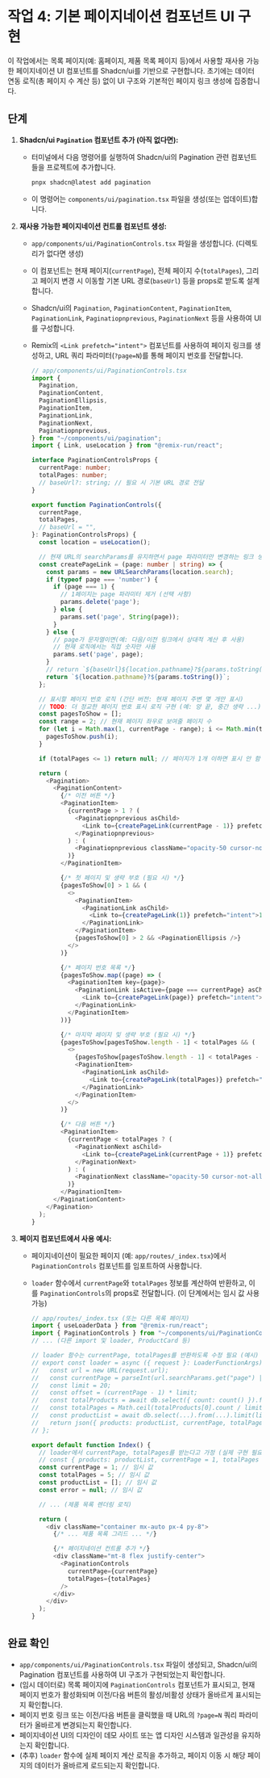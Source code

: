 # 작업 4: 기본 페이지네이션 컴포넌트 UI 구현

이 작업에서는 목록 페이지(예: 홈페이지, 제품 목록 페이지 등)에서 사용할 재사용 가능한 페이지네이션 UI 컴포넌트를 Shadcn/ui를 기반으로 구현합니다. 초기에는 데이터 연동 로직(총 페이지 수 계산 등) 없이 UI 구조와 기본적인 페이지 링크 생성에 집중합니다.

## 단계

1.  **Shadcn/ui `Pagination` 컴포넌트 추가 (아직 없다면):**
    *   터미널에서 다음 명령어를 실행하여 Shadcn/ui의 Pagination 관련 컴포넌트들을 프로젝트에 추가합니다.

        ```bash
        pnpx shadcn@latest add pagination
        ```
    *   이 명령어는 `components/ui/pagination.tsx` 파일을 생성(또는 업데이트)합니다.

2.  **재사용 가능한 페이지네이션 컨트롤 컴포넌트 생성:**
    *   `app/components/ui/PaginationControls.tsx` 파일을 생성합니다. (디렉토리가 없다면 생성)
    *   이 컴포넌트는 현재 페이지(`currentPage`), 전체 페이지 수(`totalPages`), 그리고 페이지 변경 시 이동할 기본 URL 경로(`baseUrl`) 등을 props로 받도록 설계합니다.
    *   Shadcn/ui의 `Pagination`, `PaginationContent`, `PaginationItem`, `PaginationLink`, `Paginatiopnprevious`, `PaginationNext` 등을 사용하여 UI를 구성합니다.
    *   Remix의 `<Link prefetch="intent">` 컴포넌트를 사용하여 페이지 링크를 생성하고, URL 쿼리 파라미터(`?page=N`)를 통해 페이지 번호를 전달합니다.

        ```typescript
        // app/components/ui/PaginationControls.tsx
        import {
          Pagination,
          PaginationContent,
          PaginationEllipsis,
          PaginationItem,
          PaginationLink,
          PaginationNext,
          Paginatiopnprevious,
        } from "~/components/ui/pagination";
        import { Link, useLocation } from "@remix-run/react";

        interface PaginationControlsProps {
          currentPage: number;
          totalPages: number;
          // baseUrl?: string; // 필요 시 기본 URL 경로 전달
        }

        export function PaginationControls({ 
          currentPage, 
          totalPages, 
          // baseUrl = "",
        }: PaginationControlsProps) {
          const location = useLocation();

          // 현재 URL의 searchParams를 유지하면서 page 파라미터만 변경하는 링크 생성 함수
          const createPageLink = (page: number | string) => {
            const params = new URLSearchParams(location.search);
            if (typeof page === 'number') {
              if (page === 1) {
                // 1페이지는 page 파라미터 제거 (선택 사항)
                params.delete('page'); 
              } else {
                params.set('page', String(page));
              }
            } else {
              // page가 문자열이면(예: 다음/이전 링크에서 상대적 계산 후 사용)
              // 현재 로직에서는 직접 숫자만 사용
              params.set('page', page);
            }
            // return `${baseUrl}${location.pathname}?${params.toString()}`;
            return `${location.pathname}?${params.toString()}`; 
          };

          // 표시할 페이지 번호 로직 (간단 버전: 현재 페이지 주변 몇 개만 표시)
          // TODO: 더 정교한 페이지 번호 표시 로직 구현 (예: 양 끝, 중간 생략 ...)
          const pagesToShow = [];
          const range = 2; // 현재 페이지 좌우로 보여줄 페이지 수
          for (let i = Math.max(1, currentPage - range); i <= Math.min(totalPages, currentPage + range); i++) {
            pagesToShow.push(i);
          }

          if (totalPages <= 1) return null; // 페이지가 1개 이하면 표시 안 함

          return (
            <Pagination>
              <PaginationContent>
                {/* 이전 버튼 */}
                <PaginationItem>
                  {currentPage > 1 ? (
                    <Paginatiopnprevious asChild>
                      <Link to={createPageLink(currentPage - 1)} prefetch="intent">Previous</Link>
                    </Paginatiopnprevious>
                  ) : (
                    <Paginatiopnprevious className="opacity-50 cursor-not-allowed">Previous</Paginatiopnprevious>
                  )}
                </PaginationItem>

                {/* 첫 페이지 및 생략 부호 (필요 시) */}
                {pagesToShow[0] > 1 && (
                  <>
                    <PaginationItem>
                      <PaginationLink asChild>
                        <Link to={createPageLink(1)} prefetch="intent">1</Link>
                      </PaginationLink>
                    </PaginationItem>
                    {pagesToShow[0] > 2 && <PaginationEllipsis />}
                  </>
                )}

                {/* 페이지 번호 목록 */}
                {pagesToShow.map((page) => (
                  <PaginationItem key={page}>
                    <PaginationLink isActive={page === currentPage} asChild>
                      <Link to={createPageLink(page)} prefetch="intent">{page}</Link>
                    </PaginationLink>
                  </PaginationItem>
                ))}

                {/* 마지막 페이지 및 생략 부호 (필요 시) */}
                {pagesToShow[pagesToShow.length - 1] < totalPages && (
                  <>
                    {pagesToShow[pagesToShow.length - 1] < totalPages - 1 && <PaginationEllipsis />}
                    <PaginationItem>
                      <PaginationLink asChild>
                        <Link to={createPageLink(totalPages)} prefetch="intent">{totalPages}</Link>
                      </PaginationLink>
                    </PaginationItem>
                  </>
                )}

                {/* 다음 버튼 */}
                <PaginationItem>
                  {currentPage < totalPages ? (
                    <PaginationNext asChild>
                      <Link to={createPageLink(currentPage + 1)} prefetch="intent">Next</Link>
                    </PaginationNext>
                  ) : (
                    <PaginationNext className="opacity-50 cursor-not-allowed">Next</PaginationNext>
                  )}
                </PaginationItem>
              </PaginationContent>
            </Pagination>
          );
        }
        ```

3.  **페이지 컴포넌트에서 사용 예시:**
    *   페이지네이션이 필요한 페이지 (예: `app/routes/_index.tsx`)에서 `PaginationControls` 컴포넌트를 임포트하여 사용합니다.
    *   `loader` 함수에서 `currentPage`와 `totalPages` 정보를 계산하여 반환하고, 이를 `PaginationControls`의 props로 전달합니다. (이 단계에서는 임시 값 사용 가능)

        ```typescript
        // app/routes/_index.tsx (또는 다른 목록 페이지)
        import { useLoaderData } from "@remix-run/react";
        import { PaginationControls } from "~/components/ui/PaginationControls";
        // ... (다른 import 및 loader, ProductCard 등)
        
        // loader 함수는 currentPage, totalPages를 반환하도록 수정 필요 (예시)
        // export const loader = async ({ request }: LoaderFunctionArgs) => {
        //   const url = new URL(request.url);
        //   const currentPage = parseInt(url.searchParams.get("page") || "1", 10);
        //   const limit = 20;
        //   const offset = (currentPage - 1) * limit;
        //   const totalProducts = await db.select({ count: count() }).from(products); // 전체 개수 조회
        //   const totalPages = Math.ceil(totalProducts[0].count / limit);
        //   const productList = await db.select(...).from(...).limit(limit).offset(offset)...;
        //   return json({ products: productList, currentPage, totalPages });
        // };

        export default function Index() {
          // loader에서 currentPage, totalPages를 받는다고 가정 (실제 구현 필요)
          // const { products: productList, currentPage = 1, totalPages = 1, error } = useLoaderData<typeof loader>();
          const currentPage = 1; // 임시 값
          const totalPages = 5; // 임시 값
          const productList = []; // 임시 값
          const error = null; // 임시 값

          // ... (제품 목록 렌더링 로직)

          return (
            <div className="container mx-auto px-4 py-8">
              {/* ... 제품 목록 그리드 ... */}

              {/* 페이지네이션 컨트롤 추가 */}
              <div className="mt-8 flex justify-center">
                <PaginationControls 
                  currentPage={currentPage} 
                  totalPages={totalPages} 
                />
              </div>
            </div>
          );
        }
        ```

## 완료 확인

*   `app/components/ui/PaginationControls.tsx` 파일이 생성되고, Shadcn/ui의 Pagination 컴포넌트를 사용하여 UI 구조가 구현되었는지 확인합니다.
*   (임시 데이터로) 목록 페이지에 `PaginationControls` 컴포넌트가 표시되고, 현재 페이지 번호가 활성화되며 이전/다음 버튼의 활성/비활성 상태가 올바르게 표시되는지 확인합니다.
*   페이지 번호 링크 또는 이전/다음 버튼을 클릭했을 때 URL의 `?page=N` 쿼리 파라미터가 올바르게 변경되는지 확인합니다.
*   페이지네이션 UI의 디자인이 데모 사이트 또는 앱 디자인 시스템과 일관성을 유지하는지 확인합니다.
*   (추후) `loader` 함수에 실제 페이지 계산 로직을 추가하고, 페이지 이동 시 해당 페이지의 데이터가 올바르게 로드되는지 확인합니다. 